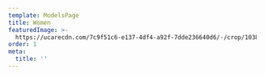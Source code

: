 ```yaml
---
template: ModelsPage
title: Women
featuredImage: >-
  https://ucarecdn.com/7c9f51c6-e137-4df4-a92f-7dde236640d6/-/crop/1038x565/0,0/-/preview/
order: 1
meta:
  title: ''
---
```


